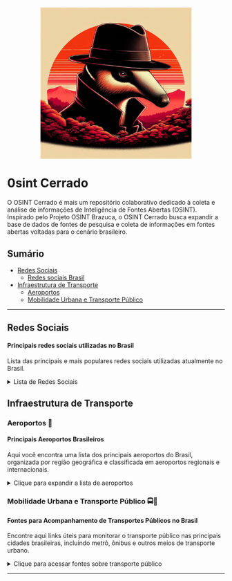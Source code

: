 <h1 align="center">
  <br>
  <img src="img/logo.jpg" width="350px" style="display: block; margin: 0 auto;">
</h1>


# 0sint Cerrado
O OSINT Cerrado é mais um repositório colaborativo dedicado à coleta e análise de informações de Inteligência de Fontes Abertas (OSINT). Inspirado pelo Projeto OSINT Brazuca, o OSINT Cerrado busca expandir a base de dados de fontes de pesquisa e coleta de informações em fontes abertas voltadas para o cenário brasileiro.

## Sumário

- [Redes Sociais](#redes_sociais)
  - [Redes sociais Brasil](#rsb)
- [Infraestrutura de Transporte](#infraestrutura-de-transporte)
  - [Aeroportos](#aeroportos)
  - [Mobilidade Urbana e Transporte Público](#mobilidade-urbana-e-transporte-publico)

---

## Redes Sociais <a name="redes_sociais"></a>
#### Principais redes sociais utilizadas no Brasil

Lista das principais e mais populares redes sociais utilizadas atualmente no Brasil.
<details>
  <summary>Lista de Redes Sociais</summary>

| Rede Social          | Descrição                                              | Tipo de Uso                        | Público-Alvo                  |
|----------------------|--------------------------------------------------------|------------------------------------|-------------------------------|
| **WhatsApp**          | Aplicativo de mensagens instantâneas                   | Comunicação, Grupos, Negócios      | Geral                         |
| **Instagram**         | Rede de compartilhamento de fotos e vídeos             | Entretenimento, Marketing, Vendas  | Jovens e Adultos              |
| **Facebook**          | Rede social de compartilhamento de conteúdo            | Notícias, Grupos, Comunicação      | Adultos e Idosos              |
| **TikTok**            | Plataforma de vídeos curtos e entretenimento           | Entretenimento, Marketing, Criadores | Jovens e Adolescentes        |
| **YouTube**           | Plataforma de vídeos e streaming                       | Educação, Entretenimento, Negócios | Geral                         |
| **Twitter (X)**       | Rede de microblogging                                  | Notícias, Discussões, Debates      | Jornalistas, Políticos, Público Geral |
| **LinkedIn**          | Rede profissional de networking                        | Networking, Recrutamento, Negócios | Profissionais e Executivos    |
| **Telegram**          | Aplicativo de mensagens instantâneas                   | Grupos, Comunicação, Conteúdo      | Jovens, Adultos, Tecnologia   |
| **Pinterest**         | Plataforma de compartilhamento de ideias visuais       | Inspiração, Negócios, Hobbies      | Criativos, Profissionais      |
| **Kwai**              | Plataforma de vídeos curtos, semelhante ao TikTok      | Entretenimento, Vídeos virais      | Jovens e Adultos              |
| **BeReal**            | Rede social para compartilhamento espontâneo de fotos  | Autenticidade, Entretenimento      | Jovens                        |
| **Snapchat**          | Aplicativo de mensagens com foco em fotos e vídeos curtos | Entretenimento, Comunicação      | Adolescentes e Jovens         |
| **Twitch**            | Plataforma de streaming ao vivo, principalmente de games | Streaming, Entretenimento        | Gamers, Jovens                |


</details>


## Infraestrutura de Transporte <a name="infraestrutura-de-transporte"></a>

### Aeroportos 🛬 <a name="aeroportos"></a>
#### Principais Aeroportos Brasileiros

Aqui você encontra uma lista dos principais aeroportos do Brasil, organizada por região geográfica e classificada em aeroportos regionais e internacionais.


<details>
  <summary>Clique para expandir a lista de aeroportos</summary>

| Nome                                                                                     | Cidade/Estado                | Região Geográfica | Tipo         |
|------------------------------------------------------------------------------------------|------------------------------|-------------------|--------------|
| Aeroporto Internacional de Guarulhos - Governador André Franco Montoro (GRU)           | Guarulhos                    | Sudeste           | Internacional |
| Aeroporto de Congonhas - São Paulo (CGH)                                               | São Paulo                    | Sudeste           | Regional      |
| Aeroporto Internacional de Viracopos - Campinas (VCP)                                  | Campinas                     | Sudeste           | Internacional |
| Aeroporto de São José dos Campos - Professor Urbano Ernesto Stumpf (SJK)               | São José dos Campos          | Sudeste           | Regional      |
| Aeroporto Estadual de Ribeirão Preto - Leite Lopes (RAO)                               | Ribeirão Preto               | Sudeste           | Regional      |
| Aeroporto de Sorocaba - Bertram Luiz Leupolz (SZB)                                     | Sorocaba                     | Sudeste           | Regional      |
| Aeroporto Estadual de Bauru - Arealva (BAU)                                           | Bauru                        | Sudeste           | Regional      |
| Aeroporto de Presidente Prudente - João Ribeiro de Barros (PPB)                        | Presidente Prudente          | Sudeste           | Regional      |
| Aeroporto Estadual de Marília - Frank Miloye Milenkowichi (MII)                        | Marília                      | Sudeste           | Regional      |
| Aeroporto de Araraquara - (AQA)                                                        | Araraquara                   | Sudeste           | Regional      |
| Aeroporto Internacional Afonso Pena - Curitiba (CWB)                                   | Curitiba                     | Sul               | Internacional |
| Aeroporto de Londrina - Londrina (LDB)                                                 | Londrina                     | Sul               | Regional      |
| Aeroporto de Foz do Iguaçu - Cataratas (IGU)                                          | Foz do Iguaçu               | Sul               | Internacional |
| Aeroporto de Maringá - Regional de Maringá (MGF)                                       | Maringá                     | Sul               | Regional      |
| Aeroporto de Cascavel - Cascavel (CAC)                                                 | Cascavel                     | Sul               | Regional      |
| Aeroporto de Ponta Grossa - Ponta Grossa (PGD)                                        | Ponta Grossa                | Sul               | Regional      |
| Aeroporto Internacional Hercílio Luz - Florianópolis (FLN)                             | Florianópolis                | Sul               | Internacional |
| Aeroporto de Navegantes - Ministro Victor Konder (NVT)                                 | Navegantes                   | Sul               | Regional      |
| Aeroporto de Chapecó - Serafin Enoss Bertaso (XAP)                                     | Chapecó                      | Sul               | Regional      |
| Aeroporto de Joinville - Lauro Carneiro de Loyola (JOI)                               | Joinville                    | Sul               | Regional      |
| Aeroporto de Lages - Lages (LAJ)                                                       | Lages                        | Sul               | Regional      |
| Aeroporto Internacional Salgado Filho - Porto Alegre (POA)                             | Porto Alegre                 | Sul               | Internacional |
| Aeroporto de Caxias do Sul - Caxias do Sul (CXJ)                                     | Caxias do Sul               | Sul               | Regional      |
| Aeroporto de Passo Fundo - Passo Fundo (PPF)                                          | Passo Fundo                  | Sul               | Regional      |
| Aeroporto de Pelotas - Pelotas (PET)                                                   | Pelotas                      | Sul               | Regional      |
| Aeroporto de Santa Maria - Santa Maria (RIA)                                           | Santa Maria                  | Sul               | Regional      |
| Aeroporto de Uruguaiana - Rubem Berta (URG)                                           | Uruguaiana                   | Sul               | Regional      |
| Aeroporto Internacional de Salvador - Deputado Luís Eduardo Magalhães (SSA)           | Salvador                     | Nordeste          | Internacional |
| Aeroporto de Porto Seguro - Porto Seguro (BPS)                                         | Porto Seguro                 | Nordeste          | Regional      |
| Aeroporto de Ilhéus - Jorge Amado (IOS)                                               | Ilhéus                       | Nordeste          | Regional      |
| Aeroporto de Barreiras - Barreiras (BRA)                                              | Barreiras                    | Nordeste          | Regional      |
| Aeroporto Internacional do Recife - Gilberto Freyre (REC)                             | Recife                       | Nordeste          | Internacional |
| Aeroporto de Petrolina - Senador Nilo Coelho (PNB)                                    | Petrolina                    | Nordeste          | Regional      |
| Aeroporto Internacional de Fortaleza - Pinto Martins (FOR)                            | Fortaleza                    | Nordeste          | Internacional |
| Aeroporto de Jericoacoara - Jericoacoara (JJD)                                       | Jijoca de Jericoacoara      | Nordeste          | Regional      |
| Aeroporto de Aracati - Aracati (ARU)                                                  | Aracati                      | Nordeste          | Regional      |
| Aeroporto Internacional de Natal - Governador Aluízio Alves (NAT)                     | São Gonçalo do Amarante     | Nordeste          | Internacional |
| Aeroporto Internacional Presidente Castro Pinto - João Pessoa (JPA)                    | João Pessoa                  | Nordeste          | Internacional |
| Aeroporto de Campina Grande - Campina Grande (CPV)                                   | Campina Grande               | Nordeste          | Regional      |
| Aeroporto Internacional Zumbi dos Palmares - Maceió (MCZ)                             | Maceió                       | Nordeste          | Internacional |
| Aeroporto de Aracaju - Santa Maria (AJU)                                              | Aracaju                      | Nordeste          | Internacional |
| Aeroporto Internacional Eduardo Gomes - Manaus (MAO)                                  | Manaus                       | Norte             | Internacional |
| Aeroporto de Tabatinga - Tabatinga (TBT)                                             | Tabatinga                    | Norte             | Regional      |
| Aeroporto de Tefé - Tefé (TEF)                                                         | Tefé                         | Norte             | Regional      |
| Aeroporto Internacional de Belém - Val de Cans (BEL)                                  | Belém                        | Norte             | Internacional |
| Aeroporto de Santarém - Santarém (STM)                                               | Santarém                     | Norte             | Regional      |
| Aeroporto de Marabá - Marabá (MAB)                                                    | Marabá                       | Norte             | Regional      |
| Aeroporto de Altamira - Altamira (ALT)                                                | Altamira                     | Norte             | Regional      |
| Aeroporto Internacional de Rio Branco - Plácido de Castro (RBR)                       | Rio Branco                   | Norte             | Internacional |
| Aeroporto de Cruzeiro do Sul - Cruzeiro do Sul (CZS)                                  | Cruzeiro do Sul             | Norte             | Regional      |
| Aeroporto Internacional de Porto Velho - Governador Jorge Teixeira (PVH)              | Porto Velho                  | Norte             | Internacional |
| Aeroporto Internacional de Boa Vista - Atlas Brasil Cantanhede (BVB)                  | Boa Vista                    | Norte             | Internacional |
| Aeroporto de Palmas - Palmas (PMW)                                                    | Palmas                       | Norte             | Internacional |
| Aeroporto Internacional de Brasília - Presidente Juscelino Kubitschek (BSB)           | Brasília                     | Centro-Oeste     | Internacional |
| Aeroporto Internacional de Goiânia - Santa Genoveva (GYN)                             | Goiânia                     | Centro-Oeste     | Internacional |
| Aeroporto de Caldas Novas - Caldas Novas (CLV)                                       | Caldas Novas                 | Centro-Oeste     | Regional      |
| Aeroporto Internacional Marechal Rondon - Cuiabá (CGB)                                | Cuiabá                       | Centro-Oeste     | Internacional |
| Aeroporto de Rondonópolis - Rondonópolis (ROO)                                        | Rondonópolis                 | Centro-Oeste     | Regional      |
| Aeroporto de Sinop - Sinop (OPS)                                                      | Sinop                        | Centro-Oeste     | Regional      |
| Aeroporto de Alta Floresta - Alta Floresta (AFL)                                      | Alta Floresta               | Centro-Oeste     | Regional      |
| Aeroporto Internacional de Campo Grande - Campo Grande (CGR)                          | Campo Grande                 | Centro-Oeste     | Internacional |
| Aeroporto de Corumbá - Corumbá (CMG)                                                  | Corumbá                     | Centro-Oeste     | Regional      |
| Aeroporto de Dourados - Dourados (DOU)                                                | Dourados                    | Centro-Oeste     | Regional      |
---------------------------------------------------------------------------------------------------------------------------------------------------

</details>



### Mobilidade Urbana e Transporte Público  🚍🚉 <a name="mobilidade-urbana-e-transporte-publico"></a>
#### Fontes para Acompanhamento de Transportes Públicos no Brasil

Encontre aqui links úteis para monitorar o transporte público nas principais cidades brasileiras, incluindo metrô, ônibus e outros meios de transporte urbano.

<details>
  <summary>Clique para acessar fontes sobre transporte público</summary>

- [Moovit - Transporte Público no Brasil](https://moovitapp.com/index/pt-br/transporte_p%C3%BAblico-Brazil)
- [Metrô de São Paulo](https://www.metro.sp.gov.br/)
- [Companhia Paulista de Trens Metropolitanos (CPTM)](https://www.cptm.sp.gov.br/)
</details>

---

